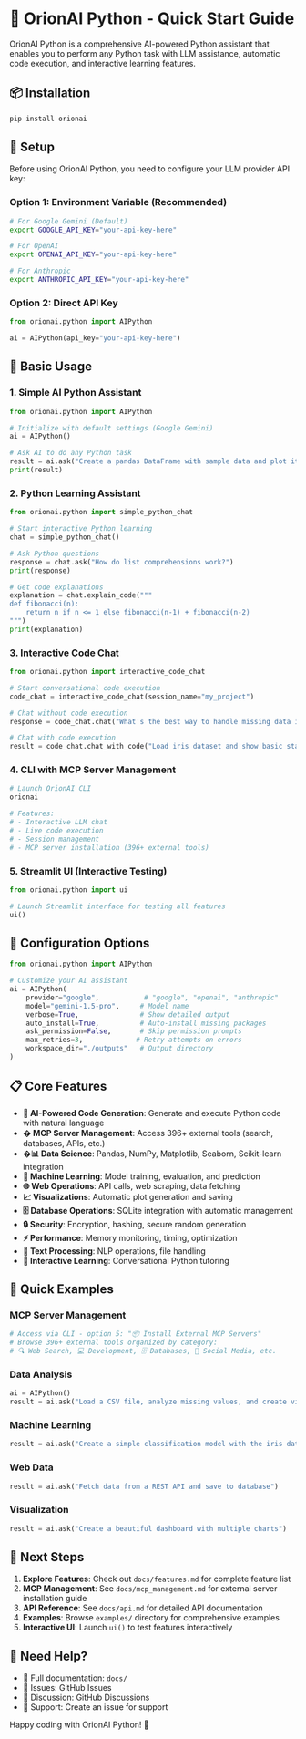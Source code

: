 # 🚀 OrionAI Python - Quick Start Guide

OrionAI Python is a comprehensive AI-powered Python assistant that enables you to perform any Python task with LLM assistance, automatic code execution, and interactive learning features.

## 📦 Installation

```bash
pip install orionai
```

## 🔑 Setup

Before using OrionAI Python, you need to configure your LLM provider API key:

### Option 1: Environment Variable (Recommended)
```bash
# For Google Gemini (Default)
export GOOGLE_API_KEY="your-api-key-here"

# For OpenAI
export OPENAI_API_KEY="your-api-key-here"

# For Anthropic
export ANTHROPIC_API_KEY="your-api-key-here"
```

### Option 2: Direct API Key
```python
from orionai.python import AIPython

ai = AIPython(api_key="your-api-key-here")
```

## 🎯 Basic Usage

### 1. Simple AI Python Assistant

```python
from orionai.python import AIPython

# Initialize with default settings (Google Gemini)
ai = AIPython()

# Ask AI to do any Python task
result = ai.ask("Create a pandas DataFrame with sample data and plot it")
print(result)
```

### 2. Python Learning Assistant

```python
from orionai.python import simple_python_chat

# Start interactive Python learning
chat = simple_python_chat()

# Ask Python questions
response = chat.ask("How do list comprehensions work?")
print(response)

# Get code explanations
explanation = chat.explain_code("""
def fibonacci(n):
    return n if n <= 1 else fibonacci(n-1) + fibonacci(n-2)
""")
print(explanation)
```

### 3. Interactive Code Chat

```python
from orionai.python import interactive_code_chat

# Start conversational code execution
code_chat = interactive_code_chat(session_name="my_project")

# Chat without code execution
response = code_chat.chat("What's the best way to handle missing data in pandas?")

# Chat with code execution
result = code_chat.chat_with_code("Load iris dataset and show basic statistics")
```

### 4. CLI with MCP Server Management

```bash
# Launch OrionAI CLI
orionai

# Features:
# - Interactive LLM chat
# - Live code execution  
# - Session management
# - MCP server installation (396+ external tools)
```

### 5. Streamlit UI (Interactive Testing)

```python
from orionai.python import ui

# Launch Streamlit interface for testing all features
ui()
```

## 🔧 Configuration Options

```python
from orionai.python import AIPython

# Customize your AI assistant
ai = AIPython(
    provider="google",           # "google", "openai", "anthropic"
    model="gemini-1.5-pro",     # Model name
    verbose=True,               # Show detailed output
    auto_install=True,          # Auto-install missing packages
    ask_permission=False,       # Skip permission prompts
    max_retries=3,             # Retry attempts on errors
    workspace_dir="./outputs"   # Output directory
)
```

## 📋 Core Features

- **🤖 AI-Powered Code Generation**: Generate and execute Python code with natural language
- **� MCP Server Management**: Access 396+ external tools (search, databases, APIs, etc.)
- **�📊 Data Science**: Pandas, NumPy, Matplotlib, Seaborn, Scikit-learn integration
- **🔬 Machine Learning**: Model training, evaluation, and prediction
- **🌐 Web Operations**: API calls, web scraping, data fetching
- **📈 Visualizations**: Automatic plot generation and saving
- **🗄️ Database Operations**: SQLite integration with automatic management
- **🔒 Security**: Encryption, hashing, secure random generation
- **⚡ Performance**: Memory monitoring, timing, optimization
- **📝 Text Processing**: NLP operations, file handling
- **🔄 Interactive Learning**: Conversational Python tutoring

## 🎯 Quick Examples

### MCP Server Management
```python
# Access via CLI - option 5: "📦 Install External MCP Servers"
# Browse 396+ external tools organized by category:
# 🔍 Web Search, 💻 Development, 🗄️ Databases, 📱 Social Media, etc.
```

### Data Analysis
```python
ai = AIPython()
result = ai.ask("Load a CSV file, analyze missing values, and create visualizations")
```

### Machine Learning
```python
result = ai.ask("Create a simple classification model with the iris dataset")
```

### Web Data
```python
result = ai.ask("Fetch data from a REST API and save to database")
```

### Visualization
```python
result = ai.ask("Create a beautiful dashboard with multiple charts")
```

## 🚀 Next Steps

1. **Explore Features**: Check out `docs/features.md` for complete feature list
2. **MCP Management**: See `docs/mcp_management.md` for external server installation guide
3. **API Reference**: See `docs/api.md` for detailed API documentation  
4. **Examples**: Browse `examples/` directory for comprehensive examples
5. **Interactive UI**: Launch `ui()` to test features interactively

## 🤝 Need Help?

- 📖 Full documentation: `docs/`
- 🐛 Issues: GitHub Issues
- 💬 Discussion: GitHub Discussions
- 📧 Support: Create an issue for support

Happy coding with OrionAI Python! 🎉
